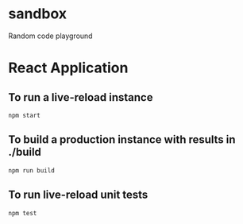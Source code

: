 # sandbox
Random code playground

# React Application

## To run a live-reload instance

```
npm start
```

## To build a production instance with results in ./build

```
npm run build
```

## To run live-reload unit tests

```
npm test
```
